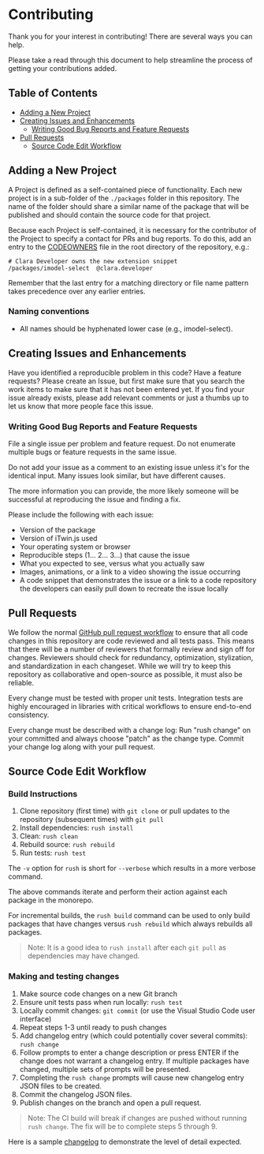 # Contributing

Thank you for your interest in contributing!  There are several ways you can help.

Please take a read through this document to help streamline the process of getting your contributions added.

## Table of Contents

- [Adding a New Project](#adding-a-new-project)
- [Creating Issues and Enhancements](#creating-issues-and-enhancements)
  - [Writing Good Bug Reports and Feature Requests](#writing-good-bug-reports-and-feature-requests)
- [Pull Requests](#pull-requests)
  - [Source Code Edit Workflow](#code-change-workflow)

## Adding a New Project

A Project is defined as a self-contained piece of functionality. Each new project is in a sub-folder of the `./packages` folder in this repository. The name of the folder should share a similar name of the package that will be published and should contain the source code for that project.

Because each Project is self-contained, it is necessary for the contributor of the Project to specify a contact for PRs and bug reports. To do this, add an entry to the [CODEOWNERS](./.github/CODEOWNERS) file in the root directory of the repository, e.g.:

    # Clara Developer owns the new extension snippet
    /packages/imodel-select  @clara.developer

Remember that the last entry for a matching directory or file name pattern takes precedence over any earlier entries.

### Naming conventions

- All names should be hyphenated lower case (e.g., imodel-select).

## Creating Issues and Enhancements

Have you identified a reproducible problem in this code? Have a feature requests? Please create an Issue, but first make sure that you search the work items to make sure that it has not been entered yet. If you find your issue already exists, please add relevant comments or just a thumbs up to let us know that more people face this issue.

### Writing Good Bug Reports and Feature Requests

File a single issue per problem and feature request. Do not enumerate multiple bugs or feature requests in the same issue.

Do not add your issue as a comment to an existing issue unless it's for the identical input. Many issues look similar, but have different causes.

The more information you can provide, the more likely someone will be successful at reproducing the issue and finding a fix.

Please include the following with each issue:

- Version of the package
- Version of iTwin.js used
- Your operating system or browser
- Reproducible steps (1... 2... 3...) that cause the issue
- What you expected to see, versus what you actually saw
- Images, animations, or a link to a video showing the issue occurring
- A code snippet that demonstrates the issue or a link to a code repository the developers can easily pull down to recreate the issue locally

## Pull Requests

We follow the normal [GitHub pull request workflow](https://help.github.com/en/github/collaborating-with-issues-and-pull-requests/creating-a-pull-request) to ensure that all code changes in this repository are code reviewed and all tests pass. This means that there will be a number of reviewers that formally review and sign off for changes. Reviewers should check for redundancy, optimization, stylization, and standardization in each changeset. While we will try to keep this repository as collaborative and open-source as possible, it must also be reliable.

Every change must be tested with proper unit tests. Integration tests are highly encouraged in libraries with critical workflows to ensure end-to-end consistency.

Every change must be described with a change log: Run "rush change" on your committed and always choose "patch" as the change type. Commit your change log along with your pull request.

## Source Code Edit Workflow

### Build Instructions

1. Clone repository (first time) with `git clone` or pull updates to the repository (subsequent times) with `git pull`
2. Install dependencies: `rush install`
3. Clean: `rush clean`
4. Rebuild source: `rush rebuild`
5. Run tests: `rush test`

The `-v` option for `rush` is short for `--verbose` which results in a more verbose command.

The above commands iterate and perform their action against each package in the monorepo.

For incremental builds, the `rush build` command can be used to only build packages that have changes versus `rush rebuild` which always rebuilds all packages.

> Note: It is a good idea to `rush install` after each `git pull` as dependencies may have changed.

### Making and testing changes

1. Make source code changes on a new Git branch
2. Ensure unit tests pass when run locally: `rush test`
3. Locally commit changes: `git commit` (or use the Visual Studio Code user interface)
4. Repeat steps 1-3 until ready to push changes
5. Add changelog entry (which could potentially cover several commits): `rush change`
6. Follow prompts to enter a change description or press ENTER if the change does not warrant a changelog entry. If multiple packages have changed, multiple sets of prompts will be presented.
7. Completing the `rush change` prompts will cause new changelog entry JSON files to be created.
8. Commit the changelog JSON files.
9. Publish changes on the branch and open a pull request.

> Note: The CI build will break if changes are pushed without running `rush change`. The fix will be to complete steps 5 through 9.

Here is a sample [changelog](https://github.com/microsoft/rushstack/blob/master/apps/rush/CHANGELOG.md) to demonstrate the level of detail expected.
